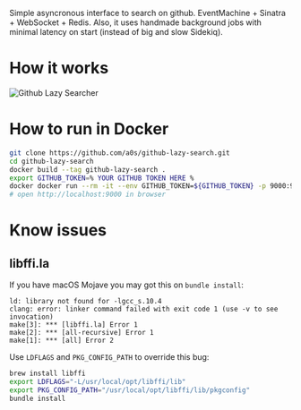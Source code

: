 Simple asyncronous interface to search on github. EventMachine + Sinatra + WebSocket + Redis. 
Also, it uses handmade background jobs with minimal latency on start (instead of big and slow Sidekiq). 

# How it works

![Github Lazy Searcher](https://user-images.githubusercontent.com/418868/62869015-a1574e00-bd1f-11e9-8a71-6d809031310a.png)

# How to run in Docker

```bash
git clone https://github.com/a0s/github-lazy-search.git
cd github-lazy-search
docker build --tag github-lazy-search .
export GITHUB_TOKEN=% YOUR GITHUB TOKEN HERE % 
docker docker run --rm -it --env GITHUB_TOKEN=${GITHUB_TOKEN} -p 9000:9000 github-lazy-search
# open http://localhost:9000 in browser
```

# Know issues
## libffi.la

If you have macOS Mojave you may got this on `bundle install`:

```
ld: library not found for -lgcc_s.10.4
clang: error: linker command failed with exit code 1 (use -v to see invocation)
make[3]: *** [libffi.la] Error 1
make[2]: *** [all-recursive] Error 1
make[1]: *** [all] Error 2
```

Use `LDFLAGS` and `PKG_CONFIG_PATH` to override this bug:

```bash
brew install libffi
export LDFLAGS="-L/usr/local/opt/libffi/lib"
export PKG_CONFIG_PATH="/usr/local/opt/libffi/lib/pkgconfig"
bundle install
```
